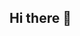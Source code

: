 ## Hi there 👋

<!--
**purpeetc/purpeetc** is a ✨ _special_ ✨ repository because its `README.md` (this file) appears on your GitHub profile.
![IMG_6954](https://github.com/user-attachments/assets/37032154-39c2-4630-bf47-c291fed1dd17)

Here are some ideas to get you started:

- 🔭 I’m currently working on ...![IMG_1879](https://github.com/user-attachments/assets/cfbbcc9f-cedb-485d-9978-499de236faa7)

- 🌱 I’m currently learning ...
- 👯 I’m looking to collaborate on ...
- 🤔 I’m looking for help with ...
- 💬 Ask me about ...
- 📫 How to reach me: ...
- 😄 Pronouns: ...![IMG_1879](https://github.com/user-attachments/assets/85a7d81a-7e0d-4c45-8243-e3d476d79d43)

- ⚡ Fun fact: ...
-->
